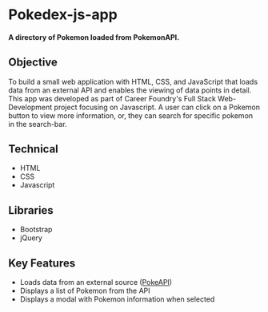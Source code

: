 # Pokedex-js-app
 
#### A directory of Pokemon loaded from PokemonAPI. 


## Objective 
To build a small web application with HTML, CSS, and JavaScript that loads data from an external API and enables the viewing of data points in detail. This app was developed as part of Career Foundry's Full Stack Web-Development project focusing on Javascript. A user can click on a Pokemon button to view more information, or, they can search for specific pokemon in the search-bar. 

## Technical 
- HTML
- CSS
- Javascript

## Libraries
- Bootstrap 
- jQuery 

## Key Features
- Loads data from an external source (<a href='https://pokeapi.co/api/v2/pokemon/?limit=150'>PokeAPI</a>)
- Displays a list of Pokemon from the API
- Displays a modal with Pokemon information when selected 
